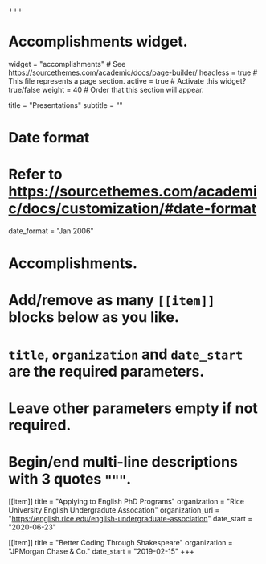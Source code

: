 +++
# Accomplishments widget.
widget = "accomplishments"  # See https://sourcethemes.com/academic/docs/page-builder/
headless = true  # This file represents a page section.
active = true  # Activate this widget? true/false
weight = 40  # Order that this section will appear.

title = "Presentations"
subtitle = ""

# Date format
#   Refer to https://sourcethemes.com/academic/docs/customization/#date-format
date_format = "Jan 2006"

# Accomplishments.
#   Add/remove as many `[[item]]` blocks below as you like.
#   `title`, `organization` and `date_start` are the required parameters.
#   Leave other parameters empty if not required.
#   Begin/end multi-line descriptions with 3 quotes `"""`.
  
[[item]]
  title = "Applying to English PhD Programs"
  organization = "Rice University English Undergradute Assocation"
  organization_url = "https://english.rice.edu/english-undergraduate-association"
  date_start = "2020-06-23"
  
[[item]]
  title = "Better Coding Through Shakespeare"
  organization = "JPMorgan Chase & Co."
  date_start = "2019-02-15"
+++
